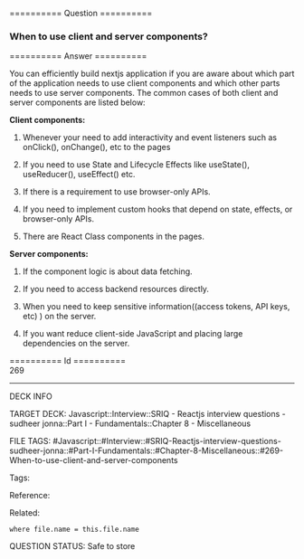 ========== Question ==========  

### When to use client and server components?  

========== Answer ==========  

You can efficiently build nextjs application if you are aware about which part
of the application needs to use client components and which other parts needs to
use server components. The common cases of both client and server components are
listed below:

**Client components:**

1. Whenever your need to add interactivity and event listeners such as
   onClick(), onChange(), etc to the pages

2. If you need to use State and Lifecycle Effects like useState(), useReducer(),
   useEffect() etc.

3. If there is a requirement to use browser-only APIs.

4. If you need to implement custom hooks that depend on state, effects, or
   browser-only APIs.

5. There are React Class components in the pages.

**Server components:**

1. If the component logic is about data fetching.

2. If you need to access backend resources directly.

3. When you need to keep sensitive information((access tokens, API keys, etc) )
   on the server.

4. If you want reduce client-side JavaScript and placing large dependencies on
   the server.

========== Id ==========  
269

---

DECK INFO

TARGET DECK: Javascript::Interview::SRIQ - Reactjs interview questions - sudheer jonna::Part I - Fundamentals::Chapter 8 - Miscellaneous

FILE TAGS: #Javascript::#Interview::#SRIQ-Reactjs-interview-questions-sudheer-jonna::#Part-I-Fundamentals::#Chapter-8-Miscellaneous::#269-When-to-use-client-and-server-components

Tags:

Reference:

Related:

```dataview
where file.name = this.file.name
```
QUESTION STATUS: Safe to store
